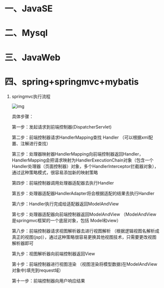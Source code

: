 # 一、JavaSE

# 二、Mysql

# 三、JavaWeb

# 四、spring+springmvc+mybatis

1. springmvc执行流程

   ![img](https://images2015.cnblogs.com/blog/791227/201611/791227-20161125140338768-995727439.png)

   具体步骤：

   第一步：发起请求到前端控制器(DispatcherServlet)

   第二步：前端控制器请求HandlerMapping查找 Handler （可以根据xml配置、注解进行查找）

   第三步：处理器映射器HandlerMapping向前端控制器返回Handler，HandlerMapping会把请求映射为HandlerExecutionChain对象（包含一个Handler处理器（页面控制器）对象，多个HandlerInterceptor拦截器对象），通过这种策略模式，很容易添加新的映射策略

   第四步：前端控制器调用处理器适配器去执行Handler

   第五步：处理器适配器HandlerAdapter将会根据适配的结果去执行Handler

   第六步：Handler执行完成给适配器返回ModelAndView

   第七步：处理器适配器向前端控制器返回ModelAndView （ModelAndView是springmvc框架的一个底层对象，包括 Model和view）

   第八步：前端控制器请求视图解析器去进行视图解析 （根据逻辑视图名解析成真正的视图(jsp)），通过这种策略很容易更换其他视图技术，只需要更改视图解析器即可

   第九步：视图解析器向前端控制器返回View

   第十步：前端控制器进行视图渲染 （视图渲染将模型数据(在ModelAndView对象中)填充到request域）

   第十一步：前端控制器向用户响应结果

